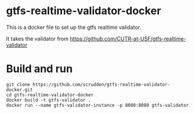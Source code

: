 # gtfs-realtime-validator-docker
This is a docker file to set up the gtfs realtime validator. 

It takes the validator from https://github.com/CUTR-at-USF/gtfs-realtime-validator

# Build and run
```
git clone https://github.com/scrudden/gtfs-realtime-validator-docker.git
cd gtfs-realtime-validator-docker
docker build -t gtfs-validator .
docker run --name gtfs-validator-instance -p 8080:8080 gtfs-validator 
```


